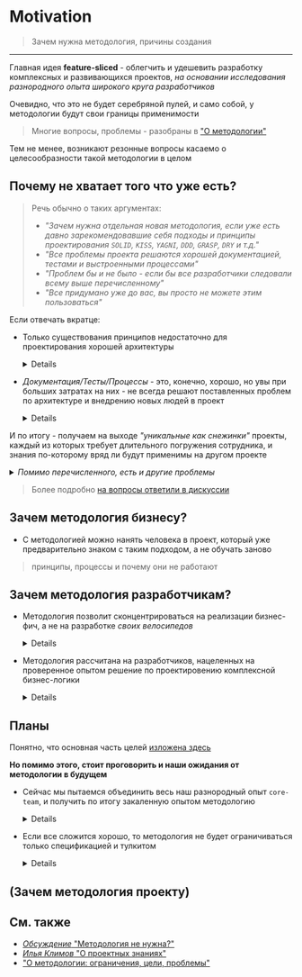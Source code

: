 [src-disc]: https://github.com/feature-sliced/wiki/discussions/27
[refs-about]: ./readme.md
[refs-about--goals]: ./readme.md#-цели
[refs-klimov]: https://youtu.be/4xyb_tA-uw0?t=249

# Motivation

> Зачем нужна методология, причины создания
---

Главная идея **feature-sliced** - облегчить и удешевить разработку комплексных и развивающихся проектов, *на основании исследования разнородного опыта широкого круга разработчиков*

Очевидно, что это не будет серебряной пулей, и само собой, у методологии будут свои границы применимости
> Многие вопросы, проблемы - разобраны в ["О методологии"][refs-about]

Тем не менее, возникают резонные вопросы касаемо о целесообразности такой методологии в целом

## Почему не хватает того что уже есть?
<!--TODO: #existing-solutions -->
> Речь обычно о таких аргументах:
> - *"Зачем нужна отдельная новая методология, если уже есть давно зарекомендовавшие себя подходы и принципы проектирования `SOLID`, `KISS`, `YAGNI`, `DDD`, `GRASP`, `DRY` и т.д."*
> - *"Все проблемы проекта решаются хорошей документацией, тестами и выстроенными процессами"*
> - *"Проблем бы и не было - если бы все разработчики следовали всему выше перечисленному"*
> - *"Все придумано уже до вас, вы просто не можете этим пользоваться"*

Если отвечать вкратце:
- Только существования принципов недостаточно для проектирования хорошей архитектуры
    <details>

    > Не все их знают до конца, еще меньше правильно понимают и применяют
    >
    > *Плюс, принципы звучат очень общо, и не могут конкретно ответить на вопрос 
    > "А как спроектировать структуру и архитектуру масштабируемого и гибкого приложения?"*
    </details>

- *Документация/Тесты/Процессы* - это, конечно, хорошо, но увы при больших затратах на них - не всегда решают поставленных проблем по архитектуре и внедрению новых людей в проект
    <details>

    > - Время входа каждого разработчика в проект не сильно уменьшается, т.к. документация чаще всего выйдет огромной / устаревшей
    > - Постоянно следить за тем, что каждый понимает архитектуру одинаково - требует также колоссального количества ресурсов
    > - Не забываем и про bus-factor
    </details>

И по итогу - получаем на выходе *"уникальные как снежинки"* проекты, каждый из которых требует длительного погружения сотрудника, и знания по-которому вряд ли будут применимы на другом проекте

<details>
<summary>
<i>Помимо перечисленного, есть и другие проблемы</i>
</summary>

- никто не гарантирует, что принятое решение верно в долгосрочной перспективе
   > Т.к. подобные решения (даже если частично), но обкатывались только в рамках компании, а также сугубо исходя из опыта самих разработчиков
   >
   > @sergeysova: *"Это ровно та ситуация, которая сейчас есть в нашей сфере frontend разработки: каждый лид напридумает себе различных архитектур и структур проекта, при этом не факт, что эти структуры пройдут проверку временем, в итоге кроме него развивать проект могут максимум два человека и каждого нового разработчика нужно погружать снова."*
   >
- неоткуда взять советов по такой уникальной архитектуре, негде ознакомиться с `best-practices`, опытом других разработчиков и также в целом обсуждения сложных кейсов
   > Сложно тажке следить за тех.долгом по архитектуре в таком случае, т.к. чаще всего нет общепринятых метрик/тулкитов для измерения
</details>


> Более подробно [на вопросы ответили в дискуссии][src-disc]

## Зачем методология бизнесу?
- С методологией можно нанять человека в проект, который уже предварительно знаком с таким подходом, а не обучать заново

> принципы, процессы и почему они не работают

## Зачем методология разработчикам?
- Методология позволит сконцентрироваться на реализации бизнес-фич, а не на разработке *своих велосипедов*
    <details>

    > Отдельный вопрос, что методология должна заслужить доверие комьюнити, чтобы другой разработчик мог в имеющиеся у него сроки ознакомиться с ней и положиться на нее при решении проблем своего проекта
    </details>

- Методология рассчитана на разработчиков, нацеленных на проверенное опытом решение по проектировению комплексной бизнес-логики
    <details>

    Однако ясно, что методология - это в целом про набор best-practices, статьи от методологии, рассматривающих определенные проблемы и кейсы при разработке

    **Поэтому - польза от методологии может затронуть и всех остальных, кто так или иначе сталкивается с проблемами при разработке и проектировании**
    </details>

## Планы
Понятно, что основная часть целей [изложена здесь][refs-about--goals]

**Но помимо этого, стоит проговорить и наши ожидания от методологии в будущем**

- Сейчас мы пытаемся объединить весь наш разнородный опыт `core-team`, и получить по итогу закаленную опытом методологию
    <details>

    > Конечно, мы можем получить по итогу Angular 3.0., но гораздо важней здесь - исследовать саму проблему проектирования архитектуры сложных систем
    >
    > И да - у нас есть претензии и к текущей версии методологии, но мы хотим общими усилиями прийти к единому и оптимальному решению (учитывая, в том числе, и опыт комьюнити)
    <details>

- Если все сложится хорошо, то методология не будет ограничиваться только спецификацией и тулкитом
    <details>

    Т.е. при идеальном раскладе
    - возможно будут и доклады, статьи
    - возможно будут `CODE_MODEs` для миграций на другие технологии проектов, написанных согласно методологии
    - не исключено, что по итогу можем дойти и до мейнтейнеров крупных технологических решений
        > Особенно для React, по сравнению с другими фреймворками - это главная проблема, т.к. он не говорит как решать определенные проблемы
        >
        > Потому и получаем уникальные и разнородные решения для React-проектов, из-за чего тратятся дополнительные ресурсы на разработку
    </details>
## (Зачем методология проекту)


<!--
Прям руки чешутся переименовать в "Refs", "Further reading"
Когда переведем доку на англ
-->
## См. также
- [*Обсуждение* "Методология не нужна?"][src-disc]
- [*Илья Климов* "О проектных знаниях"][refs-klimov]
- ["О методологии: ограничения, цели, проблемы"][refs-about]
